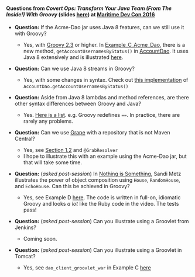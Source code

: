 
#### Questions from *Covert Ops: Transform Your Java Team (From The Inside!) With Groovy* (slides [here](http://codetojoy.github.io/talk_maritimedevcon_groovy/assets/player/KeynoteDHTMLPlayer.html#0)) at [Maritime Dev Con 2016](http://maritimedevcon.ca/) 

* **Question:** If the Acme-Dao jar uses Java 8 features, can we still use it with Groovy?
    * Yes, with [Groovy 2.3](http://groovy-lang.org/releasenotes/groovy-2.3.html) or higher. In [Example_C_Acme_Dao](http://bit.ly/25FKJoO), there is a new method, `getAccountUsernamesByStatus()` in [AccountDao](http://bit.ly/1ZphhzN). It uses Java 8 extensively and is illustrated [here](http://bit.ly/1PxmGV4).

* **Question:** Can we use Java 8 streams in Groovy?
    * Yes, with some changes in syntax. Check out [this implementation](http://bit.ly/1O9nsr1) of `AccountDao.getAccountUsernamesByStatus()` 

* **Question:** Aside from Java 8 lambdas and method references, are there other syntax differences between Groovy and Java?
    * Yes. [Here is a list](http://groovy-lang.org/differences.html). e.g. Groovy redefines `==`. In practice, there are rarely any problems.

* **Question:** Can we use [Grape](http://docs.groovy-lang.org/latest/html/documentation/grape.html) with a repository that is not Maven Central?
    * Yes, see [Section 1.2](http://docs.groovy-lang.org/latest/html/documentation/grape.html) and `@GrabResolver`
    * I hope to illustrate this with an example using the Acme-Dao jar, but that will take some time.

* **Question:** (*asked post-session*) In [Nothing is Something](https://www.youtube.com/watch?v=OMPfEXIlTVE), Sandi Metz illustrates the power of object composition using `House`, `RandomHouse`, and `EchoHouse`. Can this be achieved in Groovy?
    * Yes, see Example D [here](https://github.com/codetojoy/talk_maritimedevcon_groovy). The code is written in full-on, idiomatic Groovy and looks *a lot* like the Ruby code in the video. The tests pass!

* **Question:** (*asked post-session*) Can you illustrate using a Groovlet from Jenkins?
    * Coming soon.

* **Question:** (*asked post-session*) Can you illustrate using a Groovlet in Tomcat?
    * Yes, see `dao_client_groovlet_war` in Example C [here](https://github.com/codetojoy/talk_maritimedevcon_groovy) 

